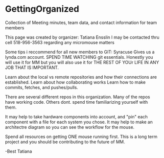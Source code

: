# GettingOrganized
Collection of Meeting minutes, team data, and contact information for team members



This page was created by organizer: Tatiana Ensslin
I may be contacted thru cell 518-956-3563 regarding any micromouse matters

Some tips i reccommend for all new members to GIT:
Syracuse Gives us a lynda.com account. SPEND TIME WATCHING git essentials. Honestly you will use it for MM
but you will also use it for THE REST OF YOUr LIFE IN ANY JOB THAT IS IMPORTANT. 

Learn about the local vs remote repositories and how their connections are established.
Learn about how collaborating works
Learn how to make commits, fetches, and pushes/pulls.

There are several different repos in this organization.
Many of the repos have working code. Others dont. spend time familiarizing yourself with them.

It may help to take hardware components into account, and "pin" each component with a file for each system you chose.
It may help to make an architectre diagram so you can see the workflow for the mouse.

Spend all resources on getting ONE mouse running first. This is a long term project and you should be contributing to the future of MM.


-Best
Tatiana



